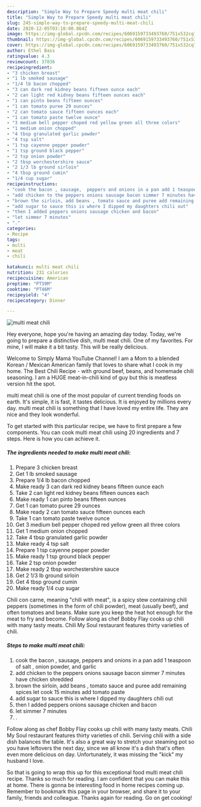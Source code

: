 ```yaml
---
description: "Simple Way to Prepare Speedy multi meat chili"
title: "Simple Way to Prepare Speedy multi meat chili"
slug: 245-simple-way-to-prepare-speedy-multi-meat-chili
date: 2020-12-05T03:18:00.864Z
image: https://img-global.cpcdn.com/recipes/6069159733493760/751x532cq70/multi-meat-chili-recipe-main-photo.jpg
thumbnail: https://img-global.cpcdn.com/recipes/6069159733493760/751x532cq70/multi-meat-chili-recipe-main-photo.jpg
cover: https://img-global.cpcdn.com/recipes/6069159733493760/751x532cq70/multi-meat-chili-recipe-main-photo.jpg
author: Ethel Bass
ratingvalue: 4.3
reviewcount: 37036
recipeingredient:
- "3 chicken breast"
- "1 lb smoked sausage"
- "1/4 lb bacon chopped"
- "3 can dark red kidney beans fifteen ounce each"
- "2 can light red kidney beans fifteen ounces each"
- "1 can pinto beans fifteen ounces"
- "1 can tomato puree 29 ounces"
- "2 can tomato sauce fifteen ounces each"
- "1 can tomato paste twelve ounce"
- "3 medium bell pepper choped red yellow green all three colors"
- "1 medium onion chopped"
- "4 tbsp granulated garlic powder"
- "4 tsp salt"
- "1 tsp cayenne pepper powder"
- "1 tsp ground black pepper"
- "2 tsp onion powder"
- "2 tbsp worchestershire sauce"
- "2 1/3 lb ground sirloin"
- "4 tbsp ground cumin"
- "1/4 cup sugar"
recipeinstructions:
- "cook the bacon , sausage,  peppers and onions in a pan add 1 teaspoon of salt , onion powder, and garlic"
- "add chicken to the peppers onions sausage bacon simmer 7 minutes have chicken shredded"
- "brown the sirloin, add beans , tomato sauce and puree add remaining spices let cook 15 minutes add tomato paste"
- "add sugar to sauce this is where I dipped my daughters chili out"
- "then I added peppers onions sausage chicken and bacon"
- "let simmer 7 minutes"
- "."
categories:
- Recipe
tags:
- multi
- meat
- chili

katakunci: multi meat chili 
nutrition: 231 calories
recipecuisine: American
preptime: "PT39M"
cooktime: "PT46M"
recipeyield: "4"
recipecategory: Dinner

---
```



![multi meat chili](https://img-global.cpcdn.com/recipes/6069159733493760/751x532cq70/multi-meat-chili-recipe-main-photo.jpg)

Hey everyone, hope you're having an amazing day today. Today, we're going to prepare a distinctive dish, multi meat chili. One of my favorites. For mine, I will make it a bit tasty. This will be really delicious.

Welcome to Simply Mamá YouTube Channel! I am a Mom to a blended Korean / Mexican American family that loves to share what I cook in my home. The Best Chili Recipe - with ground beef, beans, and homemade chili seasoning. I am a HUGE meat-in-chili kind of guy but this is meatless version hit the spot.

multi meat chili is one of the most popular of current trending foods on earth. It's simple, it is fast, it tastes delicious. It is enjoyed by millions every day. multi meat chili is something that I have loved my entire life. They are nice and they look wonderful.


To get started with this particular recipe, we have to first prepare a few components. You can cook multi meat chili using 20 ingredients and 7 steps. Here is how you can achieve it.

<!--inarticleads1-->

##### The ingredients needed to make multi meat chili:

1. Prepare 3 chicken breast
1. Get 1 lb smoked sausage
1. Prepare 1/4 lb bacon chopped
1. Make ready 3 can dark red kidney beans fifteen ounce each
1. Take 2 can light red kidney beans fifteen ounces each
1. Make ready 1 can pinto beans fifteen ounces
1. Get 1 can tomato puree 29 ounces
1. Make ready 2 can tomato sauce fifteen ounces each
1. Take 1 can tomato paste twelve ounce
1. Get 3 medium bell pepper choped red yellow green all three colors
1. Get 1 medium onion chopped
1. Take 4 tbsp granulated garlic powder
1. Make ready 4 tsp salt
1. Prepare 1 tsp cayenne pepper powder
1. Make ready 1 tsp ground black pepper
1. Take 2 tsp onion powder
1. Make ready 2 tbsp worchestershire sauce
1. Get 2 1/3 lb ground sirloin
1. Get 4 tbsp ground cumin
1. Make ready 1/4 cup sugar


Chili con carne, meaning &#34;chili with meat&#34;, is a spicy stew containing chili peppers (sometimes in the form of chili powder), meat (usually beef), and often tomatoes and beans. Make sure you keep the heat hot enough for the meat to fry and become. Follow along as chef Bobby Flay cooks up chili with many tasty meats. Chili My Soul restaurant features thirty varieties of chili. 

<!--inarticleads2-->

##### Steps to make multi meat chili:

1. cook the bacon , sausage,  peppers and onions in a pan add 1 teaspoon of salt , onion powder, and garlic
1. add chicken to the peppers onions sausage bacon simmer 7 minutes have chicken shredded
1. brown the sirloin, add beans , tomato sauce and puree add remaining spices let cook 15 minutes add tomato paste
1. add sugar to sauce this is where I dipped my daughters chili out
1. then I added peppers onions sausage chicken and bacon
1. let simmer 7 minutes
1. .


Follow along as chef Bobby Flay cooks up chili with many tasty meats. Chili My Soul restaurant features thirty varieties of chili. Serving chili with a side dish balances the table. It&#39;s also a great way to stretch your steaming pot so you have leftovers the next day, since we all know it&#39;s a dish that&#39;s often even more delicious on day. Unfortunately, it was missing the &#34;kick&#34; my husband I love. 

So that is going to wrap this up for this exceptional food multi meat chili recipe. Thanks so much for reading. I am confident that you can make this at home. There is gonna be interesting food in home recipes coming up. Remember to bookmark this page in your browser, and share it to your family, friends and colleague. Thanks again for reading. Go on get cooking!

